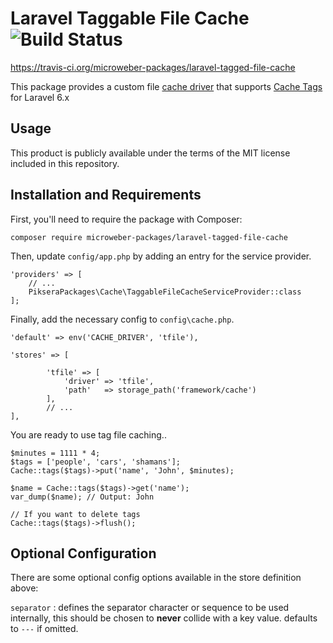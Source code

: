 # Laravel Taggable File Cache ![Build Status](https://api.travis-ci.org/microweber-packages/laravel-tagged-file-cache.svg?branch=master)
https://travis-ci.org/microweber-packages/laravel-tagged-file-cache

This package provides a custom file [cache driver](https://laravel.com/docs/6.x/cache#adding-custom-cache-drivers) that supports [Cache Tags](https://laravel.com/docs/6.x/cache#cache-tags) for Laravel 6.x

## Usage
This product is publicly available under the terms of the MIT license included in this repository. 

## Installation and Requirements
First, you'll need to require the package with Composer:
```
composer require microweber-packages/laravel-tagged-file-cache
```

Then, update `config/app.php` by adding an entry for the service provider.
```
'providers' => [
    // ...
    PikseraPackages\Cache\TaggableFileCacheServiceProvider::class
];
```
Finally, add the necessary config to  `config\cache.php`. 

```
'default' => env('CACHE_DRIVER', 'tfile'),

'stores' => [

		'tfile' => [
			'driver' => 'tfile',
			'path'   => storage_path('framework/cache')
		],
		// ...
],
```

You are ready to use tag file caching..
```
$minutes = 1111 * 4;
$tags = ['people', 'cars', 'shamans'];
Cache::tags($tags)->put('name', 'John', $minutes);

$name = Cache::tags($tags)->get('name');
var_dump($name); // Output: John

// If you want to delete tags
Cache::tags($tags)->flush();
```


## Optional Configuration
There are some optional config options available in the store definition above:

`separator` : defines the separator character or sequence to be used internally, this should be chosen to **never** collide with a key value. defaults to `---` if omitted.

